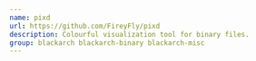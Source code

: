 ```yaml
---
name: pixd
url: https://github.com/FireyFly/pixd
description: Colourful visualization tool for binary files.
group: blackarch blackarch-binary blackarch-misc
---
```

